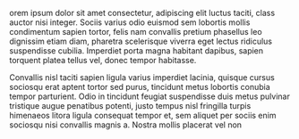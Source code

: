 orem ipsum dolor sit amet consectetur, adipiscing elit luctus taciti, class auctor nisi integer. Sociis varius odio euismod sem lobortis mollis condimentum sapien tortor, felis nam convallis pretium phasellus leo dignissim etiam diam, pharetra scelerisque viverra eget lectus ridiculus suspendisse cubilia. Imperdiet porta magna habitant dapibus, sapien torquent platea tellus vel, donec tempor habitasse.

Convallis nisl taciti sapien ligula varius imperdiet lacinia, quisque cursus sociosqu erat aptent tortor sed purus, tincidunt metus lobortis conubia tempor parturient. Odio in tincidunt feugiat suspendisse duis metus pulvinar tristique augue penatibus potenti, justo tempus nisl fringilla turpis himenaeos litora ligula consequat tempor et, sem aliquet per sociis enim sociosqu nisi convallis magnis a. Nostra mollis placerat vel non
